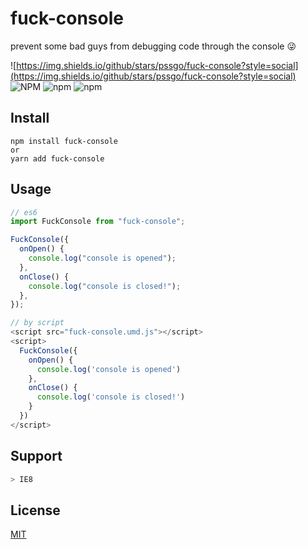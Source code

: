 # fuck-console

prevent some bad guys from debugging code through the console 😜

![https://img.shields.io/github/stars/pssgo/fuck-console?style=social](https://img.shields.io/github/stars/pssgo/fuck-console?style=social)
![NPM](https://img.shields.io/npm/l/fuck-console)
![npm](https://img.shields.io/npm/dt/fuck-console)
![npm](https://img.shields.io/npm/v/fuck-console)

## Install

```shell
npm install fuck-console
or
yarn add fuck-console

```

## Usage

```js
// es6
import FuckConsole from "fuck-console";

FuckConsole({
  onOpen() {
    console.log("console is opened");
  },
  onClose() {
    console.log("console is closed!");
  },
});
```

```js
// by script
<script src="fuck-console.umd.js"></script>
<script>
  FuckConsole({
    onOpen() {
      console.log('console is opened')
    },
    onClose() {
      console.log('console is closed!')
    }
  })
</script>
```

## Support

```js
> IE8
```

## License

[MIT](https://github.com/pssgo/fuck-console/blob/main/LICENSE)
